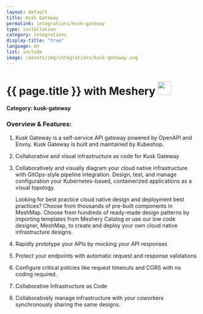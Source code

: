 ```yaml
---
layout: default
title: Kusk Gateway
permalink: integrations/kusk-gateway
type: installation
category: integrations
display-title: "true"
language: en
list: include
image: /assets/img/integrations/kusk-gateway.svg
---
```


<h1>{{ page.title }} with Meshery <img src="{{ page.image }}" style="width: 35px; height: 35px;" /></h1>


#### Category: kusk-gateway

### Overview & Features:
1. Kusk Gateway is a self-service API gateway powered by OpenAPI and Envoy. Kusk Gateway is built and maintained by Kubeshop.

2. Collaborative and visual infrastructure as code for Kusk Gateway

4. 
    Collaboratively and visually diagram your cloud native infrastructure with GitOps-style pipeline integration. Design, test, and manage configuration your Kubernetes-based, containerized applications as a visual topology.



    Looking for best practice cloud native design and deployment best practices? Choose from thousands of pre-built components in MeshMap. Choose from hundreds of ready-made design patterns by importing templates from Meshery Catalog or use our low code designer, MeshMap, to create and deploy your own cloud native infrastructure designs.



5. Rapidly prototype your APIs by mocking your API responses

6.  Protect your endpoints with automatic request and response validations

7. Configure critical policies like request timeouts and CORS with no coding required.

8. Collaborative Infrastructure as Code

9. Collaboratively manage infrastructure with your coworkers synchronously sharing the same designs.

